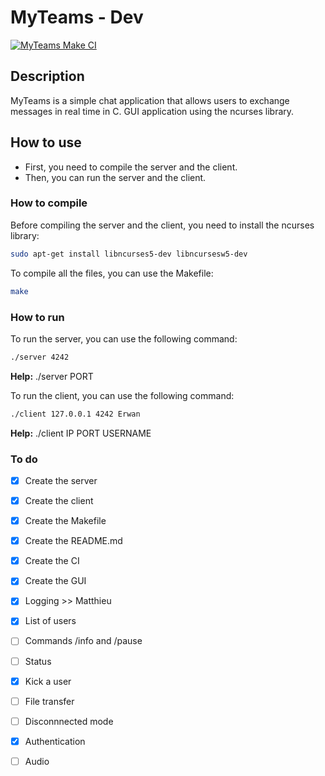 # MyTeams - Dev

[![MyTeams Make CI](https://github.com/erwanclx/myteams/actions/workflows/action.yml/badge.svg?branch=erwan)](https://github.com/erwanclx/myteams/actions/workflows/action.yml)

## Description
MyTeams is a simple chat application that allows users to exchange messages in real time in C.
GUI application using the ncurses library.

## How to use
- First, you need to compile the server and the client.
- Then, you can run the server and the client.

### How to compile
Before compiling the server and the client, you need to install the ncurses library:
```bash
sudo apt-get install libncurses5-dev libncursesw5-dev
```

To compile all the files, you can use the Makefile:
```bash
make
```
### How to run
To run the server, you can use the following command:
```bash
./server 4242
```
**Help:** ./server PORT

To run the client, you can use the following command:
```bash
./client 127.0.0.1 4242 Erwan
```
**Help:** ./client IP PORT USERNAME

### To do
- [x] Create the server
- [x] Create the client
- [x] Create the Makefile
- [x] Create the README.md
- [x] Create the CI
- [x] Create the GUI
- [x] Logging >> Matthieu
- [x] List of users
- [ ] Commands /info and /pause
- [ ] Status
- [x] Kick a user 
- [ ] File transfer
- [ ] Disconnnected mode
- [x] Authentication
- [ ] Audio

